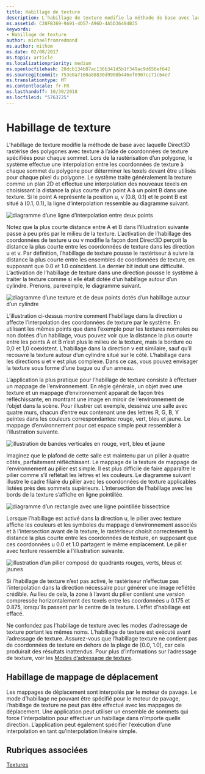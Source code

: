 ```yaml
---
title: Habillage de texture
description: L’habillage de texture modifie la méthode de base avec laquelle Direct3D rastérise des polygones avec texture à l’aide de coordonnées de texture spécifiées pour chaque sommet.
ms.assetid: C28FB369-9A91-4D57-A96D-4A5D36484B35
keywords:
- Habillage de texture
author: michaelfromredmond
ms.author: mithom
ms.date: 02/08/2017
ms.topic: article
ms.localizationpriority: medium
ms.openlocfilehash: 28dcb134b87ac136b341d5b1f349ac9d656ef642
ms.sourcegitcommit: 753e0a7160a88830d9908b446ef0907cc71c64e7
ms.translationtype: MT
ms.contentlocale: fr-FR
ms.lasthandoff: 10/30/2018
ms.locfileid: "5763725"
---
```

# <a name="texture-wrapping"></a>Habillage de texture


L’habillage de texture modifie la méthode de base avec laquelle Direct3D rastérise des polygones avec texture à l’aide de coordonnées de texture spécifiées pour chaque sommet. Lors de la rastérisation d’un polygone, le système effectue une interpolation entre les coordonnées de texture à chaque sommet du polygone pour déterminer les texels devant être utilisés pour chaque pixel du polygone. Le système traite généralement la texture comme un plan 2D et effectue une interpolation des nouveaux texels en choisissant la distance la plus courte d’un point A à un point B dans une texture. Si le point A représente la position u, v (0.8, 0.1) et le point B est situé à (0.1, 0.1), la ligne d’interpolation ressemble au diagramme suivant.

![diagramme d’une ligne d’interpolation entre deux points](images/interp1.png)

Notez que la plus courte distance entre A et B dans l’illustration suivante passe à peu près par le milieu de la texture. L’activation de l’habillage des coordonnées de texture u ou v modifie la façon dont Direct3D perçoit la distance la plus courte entre les coordonnées de texture dans les direction u et v. Par définition, l’habillage de texture pousse le rastériseur à suivre la distance la plus courte entre les ensembles de coordonnées de texture, en supposant que 0.0 et 1.0 coïncident. Le dernier bit induit une difficulté. L’activation de l’habillage de texture dans une direction pousse le système à traiter la texture comme si elle était dotée d’un habillage autour d’un cylindre. Prenons, parexemple, le diagramme suivant.

![diagramme d’une texture et de deux points dotés d’un habillage autour d’un cylindre](images/interp2.png)

L’illustration ci-dessus montre comment l’habillage dans la direction u affecte l’interpolation des coordonnées de texture par le système. En utilisant les mêmes points que dans l’exemple pour les textures normales ou non dotées d’un habillage, vous pouvez voir que la distance la plus courte entre les points A et B n’est plus le milieu de la texture, mais la bordure où 0,0 et 1,0 coexistent. L’habillage dans la direction v est similaire, sauf qu’il recouvre la texture autour d’un cylindre situé sur le côté. L’habillage dans les directions u et v est plus complexe. Dans ce cas, vous pouvez envisager la texture sous forme d’une bague ou d’un anneau.

L’application la plus pratique pour l’habillage de texture consiste à effectuer un mappage de l’environnement. En règle générale, un objet avec une texture et un mappage d’environnement apparaît de façon très réfléchissante, en montrant une image en miroir de l’environnement de l’objet dans la scène. Pour illustrer cet exemple, dessinez une salle avec quatre murs, chacun d’entre eux contenant une des lettres R, G, B, Y peintes dans les couleurs correspondantes: rouge, vert, bleu et jaune. Le mappage d’environnement pour cet espace simple peut ressembler à l’illustration suivante.

![illustration de bandes verticales en rouge, vert, bleu et jaune](images/envmap.png)

Imaginez que le plafond de cette salle est maintenu par un pilier à quatre côtés, parfaitement réfléchissant. Le mappage de la texture de mappage de l’environnement au pilier est simple. Il est plus difficile de faire apparaître le pilier comme s’il reflétait les lettres et les couleurs. Le diagramme suivant illustre le cadre filaire du pilier avec les coordonnées de texture applicables listées près des sommets supérieurs. L’intersection de l’habillage avec les bords de la texture s’affiche en ligne pointillée.

![diagramme d’un rectangle avec une ligne pointillée bissectrice](images/seam.png)

Lorsque l’habillage est activé dans la direction u, le pilier avec texture affiche les couleurs et les symboles du mappage d’environnement associés et à l’intersection avant de la texture, le rastériseur choisit correctement la distance la plus courte entre les coordonnées de texture, en supposant que ces coordonnées u 0.0 et 1.0 partagent le même emplacement. Le pilier avec texture ressemble à l’illustration suivante.

![illustration d’un pilier composé de quadrants rouges, verts, bleus et jaunes](images/tex-seam.png)

Si l’habillage de texture n’est pas activé, le rastériseur n’effectue pas l’interpolation dans la direction nécessaire pour générer une image reflétée crédible. Au lieu de cela, la zone à l’avant du pilier contient une version compressée horizontalement des texels entre les coordonnées u 0.175 et 0.875, lorsqu’ils passent par le centre de la texture. L’effet d’habillage est effacé.

Ne confondez pas l’habillage de texture avec les modes d’adressage de texture portant les mêmes noms. L’habillage de texture est exécuté avant l’adressage de texture. Assurez-vous que l’habillage texture ne contient pas de coordonnées de texture en dehors de la plage de \[0.0, 1.0], car cela produirait des résultats inattendus. Pour plus d’informations sur l’adressage de texture, voir les [Modes d’adressage de texture](texture-addressing-modes.md).

## <a name="span-iddisplacementmapwrappingspanspan-iddisplacementmapwrappingspanspan-iddisplacementmapwrappingspandisplacement-map-wrapping"></a><span id="Displacement_Map_Wrapping"></span><span id="displacement_map_wrapping"></span><span id="DISPLACEMENT_MAP_WRAPPING"></span>Habillage de mappage de déplacement


Les mappages de déplacement sont interpolés par le moteur de pavage. Le mode d’habillage ne pouvant être spécifié pour le moteur de pavage, l’habillage de texture ne peut pas être effectué avec les mappages de déplacement. Une application peut utiliser un ensemble de sommets qui force l’interpolation pour effectuer un habillage dans n’importe quelle direction. L’application peut également spécifier l’exécution d’une interpolation en tant qu’interpolation linéaire simple.

## <a name="span-idrelated-topicsspanrelated-topics"></a><span id="related-topics"></span>Rubriques associées


[Textures](textures.md)

 

 




